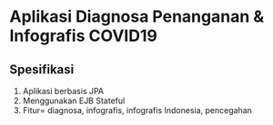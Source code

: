 # Aplikasi Diagnosa Penanganan & Infografis COVID19
## Spesifikasi
1. Aplikasi berbasis JPA
2. Menggunakan EJB Stateful
3. Fitur= diagnosa, infografis, infografis Indonesia, pencegahan
